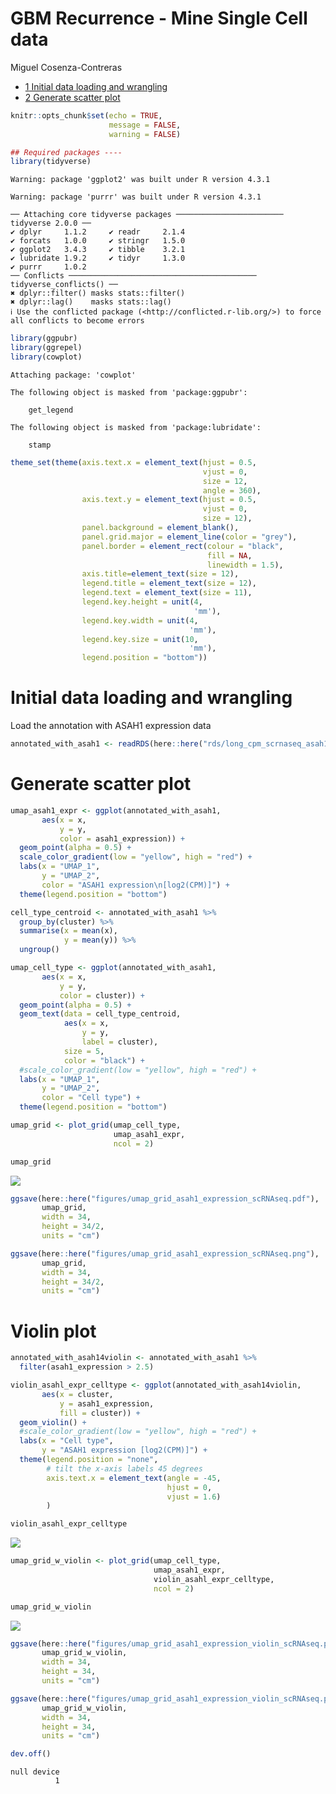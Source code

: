 GBM Recurrence - Mine Single Cell data
================
Miguel Cosenza-Contreras

- <a href="#initial-data-loading-and-wrangling"
  id="toc-initial-data-loading-and-wrangling"><span
  class="toc-section-number">1</span> Initial data loading and
  wrangling</a>
- <a href="#generate-scatter-plot" id="toc-generate-scatter-plot"><span
  class="toc-section-number">2</span> Generate scatter plot</a>

``` r
knitr::opts_chunk$set(echo = TRUE, 
                      message = FALSE, 
                      warning = FALSE)

## Required packages ----
library(tidyverse)
```

    Warning: package 'ggplot2' was built under R version 4.3.1

    Warning: package 'purrr' was built under R version 4.3.1

    ── Attaching core tidyverse packages ──────────────────────── tidyverse 2.0.0 ──
    ✔ dplyr     1.1.2     ✔ readr     2.1.4
    ✔ forcats   1.0.0     ✔ stringr   1.5.0
    ✔ ggplot2   3.4.3     ✔ tibble    3.2.1
    ✔ lubridate 1.9.2     ✔ tidyr     1.3.0
    ✔ purrr     1.0.2     
    ── Conflicts ────────────────────────────────────────── tidyverse_conflicts() ──
    ✖ dplyr::filter() masks stats::filter()
    ✖ dplyr::lag()    masks stats::lag()
    ℹ Use the conflicted package (<http://conflicted.r-lib.org/>) to force all conflicts to become errors

``` r
library(ggpubr)
library(ggrepel)
library(cowplot)
```


    Attaching package: 'cowplot'

    The following object is masked from 'package:ggpubr':

        get_legend

    The following object is masked from 'package:lubridate':

        stamp

``` r
theme_set(theme(axis.text.x = element_text(hjust = 0.5, 
                                           vjust = 0, 
                                           size = 12, 
                                           angle = 360),
                axis.text.y = element_text(hjust = 0.5, 
                                           vjust = 0, 
                                           size = 12),
                panel.background = element_blank(),
                panel.grid.major = element_line(color = "grey"),
                panel.border = element_rect(colour = "black", 
                                            fill = NA, 
                                            linewidth = 1.5),
                axis.title=element_text(size = 12),
                legend.title = element_text(size = 12),
                legend.text = element_text(size = 11),
                legend.key.height = unit(4, 
                                         'mm'),
                legend.key.width = unit(4, 
                                        'mm'),
                legend.key.size = unit(10,
                                        'mm'),
                legend.position = "bottom"))
```

# Initial data loading and wrangling

Load the annotation with ASAH1 expression data

``` r
annotated_with_asah1 <- readRDS(here::here("rds/long_cpm_scrnaseq_asah1_annot.rds"))
```

# Generate scatter plot

``` r
umap_asah1_expr <- ggplot(annotated_with_asah1, 
       aes(x = x, 
           y = y, 
           color = asah1_expression)) +
  geom_point(alpha = 0.5) +
  scale_color_gradient(low = "yellow", high = "red") +
  labs(x = "UMAP_1", 
       y = "UMAP_2", 
       color = "ASAH1 expression\n[log2(CPM)]") +
  theme(legend.position = "bottom")
```

``` r
cell_type_centroid <- annotated_with_asah1 %>%
  group_by(cluster) %>%
  summarise(x = mean(x), 
            y = mean(y)) %>%
  ungroup()
```

``` r
umap_cell_type <- ggplot(annotated_with_asah1, 
       aes(x = x, 
           y = y, 
           color = cluster)) +
  geom_point(alpha = 0.5) +
  geom_text(data = cell_type_centroid, 
            aes(x = x, 
                y = y, 
                label = cluster), 
            size = 5,
            color = "black") +
  #scale_color_gradient(low = "yellow", high = "red") +
  labs(x = "UMAP_1", 
       y = "UMAP_2", 
       color = "Cell type") +
  theme(legend.position = "bottom") 
```

``` r
umap_grid <- plot_grid(umap_cell_type, 
                       umap_asah1_expr, 
                       ncol = 2)
```

``` r
umap_grid
```

![](gbm_recurrence_mine_single_cell_data_visualization_files/figure-gfm/unnamed-chunk-7-1.png)

``` r
ggsave(here::here("figures/umap_grid_asah1_expression_scRNAseq.pdf"), 
       umap_grid, 
       width = 34, 
       height = 34/2,
       units = "cm")
```

``` r
ggsave(here::here("figures/umap_grid_asah1_expression_scRNAseq.png"), 
       umap_grid, 
       width = 34, 
       height = 34/2,
       units = "cm")
```

# Violin plot

``` r
annotated_with_asah14violin <- annotated_with_asah1 %>%
  filter(asah1_expression > 2.5) 
```

``` r
violin_asahl_expr_celltype <- ggplot(annotated_with_asah14violin, 
       aes(x = cluster, 
           y = asah1_expression,
           fill = cluster)) +
  geom_violin() +
  #scale_color_gradient(low = "yellow", high = "red") +
  labs(x = "Cell type", 
       y = "ASAH1 expression [log2(CPM)]") +
  theme(legend.position = "none",
        # tilt the x-axis labels 45 degrees
        axis.text.x = element_text(angle = -45, 
                                   hjust = 0,
                                   vjust = 1.6)
        ) 
```

``` r
violin_asahl_expr_celltype
```

![](gbm_recurrence_mine_single_cell_data_visualization_files/figure-gfm/unnamed-chunk-12-1.png)

``` r
umap_grid_w_violin <- plot_grid(umap_cell_type, 
                                umap_asah1_expr, 
                                violin_asahl_expr_celltype,
                                ncol = 2)
```

``` r
umap_grid_w_violin
```

![](gbm_recurrence_mine_single_cell_data_visualization_files/figure-gfm/unnamed-chunk-14-1.png)

``` r
ggsave(here::here("figures/umap_grid_asah1_expression_violin_scRNAseq.pdf"), 
       umap_grid_w_violin, 
       width = 34, 
       height = 34,
       units = "cm")
```

``` r
ggsave(here::here("figures/umap_grid_asah1_expression_violin_scRNAseq.png"), 
       umap_grid_w_violin, 
       width = 34, 
       height = 34,
       units = "cm")
```

``` r
dev.off()
```

    null device 
              1 
